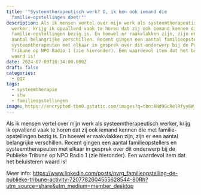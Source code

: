 ```yaml
---
title: '"Systeemtherapeutisch werk? O, ik ken ook iemand die
  familie-opstellingen doet!"'
description: Als ik mensen vertel over mijn werk als systeemtherapeutisch
  werker, krijg ik opvallend vaak te horen dat zij ook iemand kennen die met
  familie-opstellingen bezig is. En hoewel er raakvlakken zijn, zijn er een
  aantal belangrijke verschillen. Recent gingen een aantal familieopstellers en
  systeemtherapeuten met elkaar in gesprek over dit onderwerp bij de Publieke
  Tribune op NPO Radio 1 (zie hieronder). Een waardevol item dat het beluisteren
  waard is!
date: 2024-07-09T16:34:00.000Z
draft: false
categories:
  - ggz
tags:
  - systeemtherapie
  - stw
  - familieopstellingen
image: https://encrypted-tbn0.gstatic.com/images?q=tbn:ANd9GcRelRfyy6W_wCIwVC0pkqcH3cmCym1RjbroXw&s
---
```

Als ik mensen vertel over mijn werk als systeemtherapeutisch werker, krijg ik opvallend vaak te horen dat zij ook iemand kennen die met familie-opstellingen bezig is. En hoewel er raakvlakken zijn, zijn er een aantal belangrijke verschillen. Recent gingen een aantal familieopstellers en systeemtherapeuten met elkaar in gesprek over dit onderwerp bij de Publieke Tribune op NPO Radio 1 (zie hieronder). Een waardevol item dat het beluisteren waard is!

Meer info: https://www.linkedin.com/posts/nvrg_familieopstelling-de-publieke-tribune-activity-7207782604555628544-80Rh?utm_source=share&utm_medium=member_desktop
